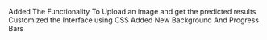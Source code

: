 Added The Functionality To Upload an image and get the predicted results 
Customized the Interface using CSS 
Added New Background And Progress Bars
